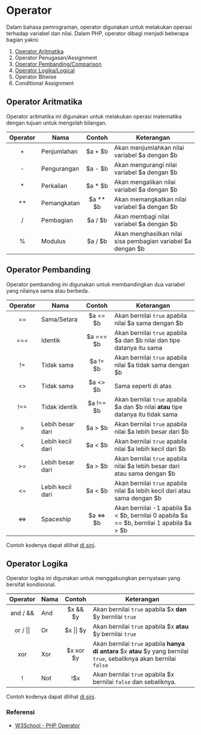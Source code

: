 # Operator

Dalam bahasa pemrograman, operator digunakan untuk melakukan operasi terhadap variabel dan nilai. Dalam PHP, operator dibagi menjadi beberapa bagian yakni:
1. [Operator Aritmatika](#operator-aritmatika)
2. Operator Penugasan/Assignment
3. [Operator Pembanding/Comparison](#operator-pembanding)
4. [Operator Logika/Logical](#operator-logical)
5. Operator Bitwise
6. Conditional Assignment

## Operator Aritmatika
Operator aritmatika ini digunakan untuk melakukan operasi matematika dengan tujuan untuk mengolah bilangan.

Operator | Nama | Contoh | Keterangan
:-------:|------|:------:|-----------
+ | Penjumlahan | $a + $b | Akan menjumlahkan nilai variabel $a dengan $b
- | Pengurangan | $a - $b | Akan mengurangi nilai variabel $a dengan $b
* | Perkalian | $a * $b | Akan mengalikan nilai variabel $a dengan $b
** | Pemangkatan | $a ** $b | Akan memangkatkan nilai variabel $a dengan $b
/ | Pembagian | $a / $b | Akan membagi nilai variabel $a dengan $b
% | Modulus | $a / $b | Akan menghasilkan nilai sisa pembagian variabel $a dengan $b

## Operator Pembanding
Operator pembanding ini digunakan untuk membandingkan dua variabel yang nilainya sama atau berbeda.

Operator | Nama | Contoh | Keterangan
:-------:|------|:------:|-----------
== | Sama/Setara | $a == $b | Akan bernilai `true` apabila nilai $a sama dengan $b
=== | Identik | $a === $b | Akan bernilai `true` apabila $a dan $b nilai dan tipe datanya itu sama
!= | Tidak sama | $a != $b | Akan bernilai `true` apabila nilai $a tidak sama dengan $b
\<> | Tidak sama | $a <> $b | Sama seperti di atas
!== | Tidak identik | $a !== $b | Akan bernilai `true` apabila $a dan $b nilai **atau** tipe datanya itu tidak sama
\> | Lebih besar dari | $a > $b | Akan bernilai `true` apabila nilai $a lebih besar dari $b
\< | Lebih kecil dari | $a < $b | Akan bernilai `true` apabila nilai $a lebih kecil dari $b
\>= | Lebih besar dari | $a > $b | Akan bernilai `true` apabila nilai $a lebih besar dari atau sama dengan $b
\<= | Lebih kecil dari | $a < $b | Akan bernilai `true` apabila nilai $a lebih kecil dari atau sama dengan $b
\<=> | Spaceship | $a <=> $b | Akan bernilai -1 apabila $a < $b, bernilai 0 apabila $a == $b, bernilai 1 apabila $a > $b

Contoh kodenya dapat dilihat [di sini](./3_comparison_operator.php).

## Operator Logika
Operator logika ini digunakan untuk menggabungkan pernyataan yang bersifat kondisional.

Operator | Nama | Contoh | Keterangan
:-------:|------|:------:|-----------
and / && | And | $x && $y | Akan bernilai `true` apabila $x **dan** $y bernilai `true`
or / \|\| | Or | $x \|\| $y | Akan bernilai `true` apabila $x **atau** $y bernilai `true`
xor | Xor | $x xor $y | Akan bernilai `true` apabila **hanya di antara** $x **atau** $y yang bernilai `true`, sebaliknya akan bernilai `false`
\! | Not | !$x | Akan bernilai `true` apabila $x bernilai `false` dan sebaliknya.

Contoh kodenya dapat dilihat [di sini](./4_logical_operator.php).

### Referensi
- [W3School - PHP Operator](https://www.w3schools.com/php/php_operators.asp)
